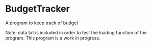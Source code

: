 # BudgetTracker
A program to keep track of budget

Note: data.txt is included in order to test the loading function of the program.
This program is a work in progress.
